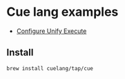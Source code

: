 # Cue lang examples

- [Configure Unify Execute](https://cuelang.org/)

## Install

```
brew install cuelang/tap/cue
```
